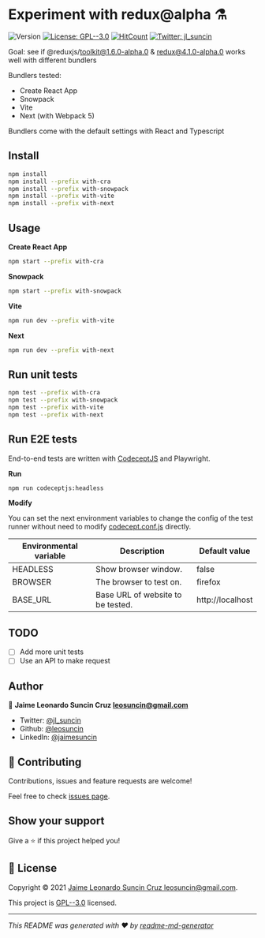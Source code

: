 # Experiment with redux@alpha ⚗️

![Version](https://img.shields.io/badge/version-1.0.0-blue.svg?cacheSeconds=2592000)
[![License: GPL--3.0](https://img.shields.io/badge/License-GPL--3.0-yellow.svg)](./LICENSE)
[![HitCount](https://hits.dwyl.com/leosuncin/congenial-broccoli.svg)](https://hits.dwyl.com/leosuncin/congenial-broccoli)
[![Twitter: jl_suncin](https://img.shields.io/twitter/follow/jl_suncin.svg?style=social)](https://twitter.com/jl_suncin)

Goal: see if @reduxjs/toolkit@1.6.0-alpha.0 & redux@4.1.0-alpha.0 works well with different bundlers

Bundlers tested:

- Create React App
- Snowpack
- Vite
- Next (with Webpack 5)

Bundlers come with the default settings with React and Typescript

## Install

```sh
npm install
npm install --prefix with-cra
npm install --prefix with-snowpack
npm install --prefix with-vite
npm install --prefix with-next
```

## Usage

**Create React App**

```sh
npm start --prefix with-cra
```

**Snowpack**

```sh
npm start --prefix with-snowpack
```

**Vite**

```sh
npm run dev --prefix with-vite
```

**Next**

```sh
npm run dev --prefix with-next
```

## Run unit tests

```sh
npm test --prefix with-cra
npm test --prefix with-snowpack
npm test --prefix with-vite
npm test --prefix with-next
```

## Run E2E tests

End-to-end tests are written with [CodeceptJS](https://codecept.io/) and Playwright.

**Run**

```sh
npm run codeceptjs:headless
```

**Modify**

You can set the next environment variables to change the config of the test runner without need to modify [codecept.conf.js](codecept.conf.js) directly.

| Environmental variable | Description                       | Default value    |
| ---------------------- | --------------------------------- | ---------------- |
| HEADLESS               | Show browser window.              | false            |
| BROWSER                | The browser to test on.           | firefox          |
| BASE_URL               | Base URL of website to be tested. | http://localhost |

## TODO

- [ ] Add more unit tests
- [ ] Use an API to make request

## Author

👤 **Jaime Leonardo Suncin Cruz <leosuncin@gmail.com>**

- Twitter: [@jl_suncin](https://twitter.com/jl_suncin)
- Github: [@leosuncin](https://github.com/leosuncin)
- LinkedIn: [@jaimesuncin](https://linkedin.com/in/jaimesuncin)

## 🤝 Contributing

Contributions, issues and feature requests are welcome!

Feel free to check [issues page](https://github.com/leosuncin/congenial-broccoli/issues).

## Show your support

Give a ⭐️ if this project helped you!

## 📝 License

Copyright © 2021 [Jaime Leonardo Suncin Cruz <leosuncin@gmail.com>](https://github.com/leosuncin).

This project is [GPL--3.0](./LICENSE) licensed.

---

_This README was generated with ❤️ by [readme-md-generator](https://github.com/kefranabg/readme-md-generator)_
